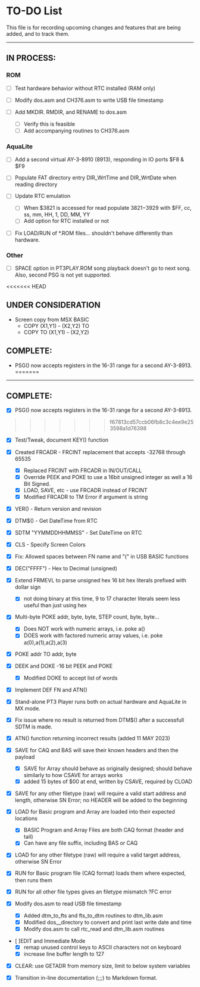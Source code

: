 TO-DO List
==============

This file is for recording upcoming changes and features that are being added, and to track them.

---
## IN PROCESS:
### ROM
- [ ] Test hardware behavior without RTC installed (RAM only)

- [ ] Modify dos.asm and CH376.asm to write USB file timestamp

- [ ] Add MKDIR. RMDIR, and RENAME to dos.asm
  - [ ] Verify this is feasible
  - [ ] Add accompanying routines to CH376.asm

### AquaLite
- [ ] Add a second virtual AY-3-8910 (8913), responding in IO ports $F8 & $F9

- [ ] Populate FAT directory entry DIR_WrtTime and DIR_WrtDate when reading directory

- [ ] Update RTC emulation
  - [ ] When $3821 is accessed for read populate $3821-$3929 with $FF, cc, ss, mm, HH, 1, DD, MM, YY
  - [ ] Add option for RTC installed or not

- [ ] Fix LOAD/RUN of *.ROM files... shouldn't behave differently than hardware.

### Other
- [ ] SPACE option in PT3PLAY.ROM song playback doesn't go to next song. Also, second PSG is not yet supported.

<<<<<<< HEAD
## UNDER CONSIDERATION ##
- Screen copy from MSX BASIC
  - COPY (X1,Y1) - (X2,Y2) TO <array variable name>
  - COPY <array variable name> TO (X1,Y1) - (X2,Y2)  

## COMPLETE: ##
- PSG() now accepts registers in the 16-31 range for a second AY-3-8913.
=======
---
## COMPLETE:
- [x] PSG() now accepts registers in the 16-31 range for a second AY-3-8913.
>>>>>>> f67813cd57ccb06fb8c3c4ee9e253598a1d76398

- [x] Test/Tweak, document KEY() function

- [x] Created FRCADR - FRCINT replacement that accepts -32768 through 65535
  - [x] Replaced FRCINT with FRCADR in IN/OUT/CALL
  - [x] Override PEEK and POKE to use a 16bit unsigned integer as well a 16 Bit Signed.
  - [x] LOAD, SAVE, etc - use FRCADR instead of FRCINT
  - [x] Modified FRCADR to TM Error if argument is string

- [x] VER() - Return version and revision

- [x] DTM$() - Get DateTime from RTC

- [x] SDTM "YYMMDDHHMMSS" - Set DateTime on RTC

- [x] CLS - Specify Screen Colors

- [x] Fix: Allowed spaces between FN name and "(" in USB BASIC functions

- [x] DEC("FFFF") - Hex to Decimal (unsigned)

- [x] Extend FRMEVL to parse unsigned hex 16 bit hex literals prefixed with dollar sign
  - [x] not doing binary at this time, 9 to 17 character literals seem less useful than just using hex

- [x] Multi-byte POKE addr, byte, byte, STEP count, byte, byte...
  - [x] Does NOT work with numeric arrays, i.e. poke a()
  - [x] DOES work with factored numeric array values, i.e. poke a(0),a(1),a(2),a(3)

- [x] POKE addr TO addr, byte

- [x] DEEK and DOKE -16 bit PEEK and POKE
  -  [x] Modified DOKE to accept list of words

- [x] Implement DEF FN and ATN()

- [x] Stand-alone PT3 Player runs both on actual hardware and AquaLite in MX mode.

- [x] Fix issue where no result is returned from DTM$() after a successfull SDTM is made.

- [x] ATN() function returning incorrect results (added 11 MAY 2023)

- [x] SAVE for CAQ and BAS will save their known headers and then the payload 
  - [x] SAVE for Array should behave as originally designed; should behave similarly to how CSAVE for arrays works
  - [x] added 15 bytes of $00 at end, written by CSAVE, required by CLOAD

- [x] SAVE for any other filetype (raw) will require a valid start address and length, otherwise SN Error; no HEADER will be added to the beginning

- [x] LOAD for Basic program and Array are loaded into their expected locations
  - [x] BASIC Program and Array Files are both CAQ format (header and tail)
  - [x] Can have any file suffix, including BAS or CAQ

- [x] LOAD for any other filetype (raw) will require a valid target address, otherwise SN Error

- [x] RUN for Basic program file (CAQ format) loads them where expected, then runs them

- [x] RUN for all other file types gives an filetype mismatch ?FC error

- [x] Modify dos.asm to read USB file timestamp
  - [x] Added dtm_to_fts and fts_to_dtm routines to dtm_lib.asm
  - [x] Modified dos__directory to convert and print last write date and time
  - [x] Modify dos.asm to call rtc_read and dtm_lib.asm routines

- [ ]EDIT and Immediate Mode
  - [x] remap unused control keys to ASCII characters not on keyboard
  - [x] increase line buffer length to 127

- [x] CLEAR: use GETADR from memory size, limit to below system variables

- [x] Transition in-line documentation (;;;) to Markdown format.
